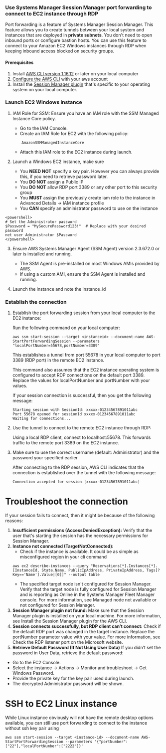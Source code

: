 ### Use Systems Manager Session Manager port forwarding to connect to EC2 instance through RDP


Port forwarding is a feature of Systems Manager Session Manager. This feature allows you to create tunnels between your local system and instances that are deployed in **private subnets**. You don't need to open inbound ports or configure bastion hosts. You can use this feature to connect to your Amazon EC2 Windows instances through RDP when keeping inbound access blocked on security groups.


#### Prerequisites
1. Install [AWS CLI version 1.16.12](https://docs.aws.amazon.com/cli/latest/userguide/getting-started-install.html) or later on your local computer
2. [Configure the AWS CLI](https://docs.aws.amazon.com/cli/latest/userguide/getting-started-quickstart.html) with your aws account
3. Install the [Session Manager plugin](https://docs.aws.amazon.com/systems-manager/latest/userguide/session-manager-working-with-install-plugin.html) that's specific to your operating system on your local computer.


### Launch EC2 Windows instance

1. IAM Role for SSM: Ensure you have an IAM role with the SSM Managed Instance Core policy.
    - Go to the IAM Console.
    - Create an IAM Role for EC2 with the following policy:
    ```
        AmazonSSMManagedInstanceCore
    ```
    - Attach this IAM role to the EC2 instance during launch.

2. Launch a Windows EC2 instance, make sure
    - You **NEED NOT** specify a key pair. However you can always provide this, if you need to retrieve password later.
    - You **DO NOT** assign a Public IP
    - You **DO NOT** allow RDP port 3389 or any other port to this security group
    - You **MUST** assign the previously create iam role to the instance in Advanced Details -> IAM instance profile 
    - You **CAN** specify an administrator password to use on the instance
```
<powershell>
# Set the Administrator password
$Password = "MySecurePassword123!"  # Replace with your desired password
net user Administrator $Password
</powershell>
```

3. Ensure AWS Systems Manager Agent (SSM Agent) version 2.3.672.0 or later is installed and running.
    - The SSM Agent is pre-installed on most Windows AMIs provided by AWS.
    - If using a custom AMI, ensure the SSM Agent is installed and running.

4. Launch the instance and note the instance_id


### Establish the connection
1. Establish the port forwarding session from your local computer to the EC2 instance:

    Run the following command on your local computer:
    ```
    aws ssm start-session --target <instanceid> --document-name AWS-StartPortForwardingSession --parameters "localPortNumber=55678,portNumber=3389"
    ```
    This establishes a tunnel from port 55678 in your local computer to port 3389 (RDP port) in the remote EC2 instance.

    This command also assumes that the EC2 instance operating system is configured to accept RDP connections on the default port 3389. Replace the values for localPortNumber and portNumber with your values.

    If your session connection is successful, then you get the following message:
    ```
    Starting session with SessionId: xxxxx-01234567891011abc
    Port 55678 opened for sessionId xxxxx-01234567891011abc
    Waiting for connections...
    ```

2. Use the tunnel to connect to the remote EC2 instance through RDP:

    Using a local RDP client, connect to localhost:55678. This forwards traffic to the remote port 3389 on the EC2 instance. 
    
3. Make sure to use the correct username (default: Administrator) and the password your specified earlier

    After connecting to the RDP session, AWS CLI indicates that the connection is established over the tunnel with the following message:
    ```
    Connection accepted for session [xxxxx-01234567891011abc]
    ```


# Troubleshoot the connection
If your session fails to connect, then it might be because of the following reasons:

1. **Insufficient permissions (AccessDeniedException):** Verify that the user that's starting the session has the necessary permissions for Session Manager.
2. **Instance not connected (TargetNotConnected):** 
    - Check if the instance is available. It could be as simple as misconfigured region in your cli command
    ```
    aws ec2 describe-instances --query "Reservations[*].Instances[*].[InstanceId, State.Name, PublicIpAddress, PrivateIpAddress, Tags[?Key=='Name'].Value|[0]]" --output table
    ``` 
    - The specified target node isn't configured for Session Manager. Verify that the target node is fully configured for Session Manager and is reporting as Online in the Systems Manager Fleet Manager console. For more information, see Managed node not available or not configured for Session Manager.
3. **Session Manager plugin not found:** Make sure that the Session Manager plugin is installed on your local machine. For more information, see Install the Session Manager plugin for the AWS CLI.
4. **Session connects successfully, but RDP client can’t connect:** Check if the default RDP port was changed in the target instance. Replace the portNumber parameter value with your value. For more information, see Check the RDP listener port on the Microsoft website.
5. **Retrieve Default Password (If Not Using User Data)**
If you didn’t set the password in User Data, retrieve the default password:
- Go to the EC2 Console.
- Select the instance → Actions → Monitor and troubleshoot → Get Windows Password.
- Provide the private key for the key pair used during launch.
- The decrypted Administrator password will be shown.


# SSH to EC2 Linux instance
While Linux instance obviously will not have the remote desktop options available, you can still use port forwarding to connect to the instance without ssh key pair using
```
aws ssm start-session --target <instance-id> --document-name AWS-StartPortForwardingSession --parameters '{"portNumber":["22"],"localPortNumber":["2222"]}'
```